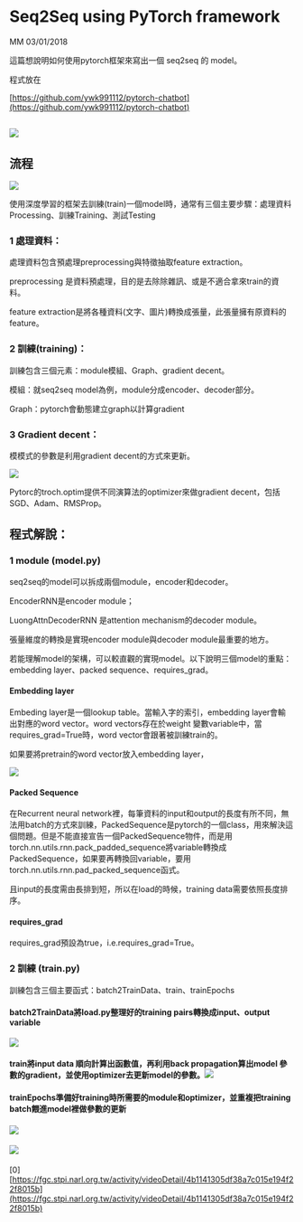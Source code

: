 # Seq2Seq using PyTorch framework

MM 03/01/2018

這篇想說明如何使用pytorch框架來寫出一個 seq2seq 的 model。

程式放在

[https://github.com/ywk991112/pytorch-chatbot](https://github.com/ywk991112/pytorch-chatbot)

## ![](/assets/pytorch_seq2seq.png)

## 流程

![](/assets/pytorch_seq2seq_flow.png)

使用深度學習的框架去訓練\(train\)一個model時，通常有三個主要步驟：處理資料Processing、訓練Training、測試Testing

### 1 處理資料：

處理資料包含預處理preprocessing與特徵抽取feature extraction。

preprocessing 是資料預處理，目的是去除除雜訊、或是不適合拿來train的資料。

feature extraction是將各種資料\(文字、圖片\)轉換成張量，此張量擁有原資料的feature。

### 2 訓練\(training\)：

訓練包含三個元素：module模組、Graph、gradient decent。

模組：就seq2seq model為例，module分成encoder、decoder部分。

Graph：pytorch會動態建立graph以計算gradient

### 3 Gradient decent：

模模式的參數是利用gradient decent的方式來更新。

![](/assets/weight_update.png)

Pytorc的troch.optim提供不同演算法的optimizer來做gradient decent，包括SGD、Adam、RMSProp。

## 程式解說：

### 1 module \(model.py\)

seq2seq的model可以拆成兩個module，encoder和decoder。

EncoderRNN是encoder module；

LuongAttnDecoderRNN 是attention mechanism的decoder module。

張量維度的轉換是實現encoder module與decoder module最重要的地方。

若能理解model的架構，可以較直觀的實現model。以下說明三個model的重點：embedding layer、packed sequence、requires\_grad。

#### Embedding layer

Embeding layer是一個lookup table。當輸入字的索引，embedding layer會輸出對應的word vector。word vectors存在於weight 變數variable中，當requires\_grad=True時，word vector會跟著被訓練train的。

如果要將pretrain的word vector放入embedding layer，

![](/assets/pretrained_WV_embeding.png)

#### Packed Sequence

在Recurrent neural network裡，每筆資料的input和output的長度有所不同，無法用batch的方式來訓練，PackedSequence是pytorch的一個class，用來解決這個問題。但是不能直接宣告一個PackedSequence物件，而是用torch.nn.utils.rnn.pack\_padded\_sequence將variable轉換成PackedSequence，如果要再轉換回variable，要用torch.nn.utils.rnn.pad\_packed\_sequence函式。

且input的長度需由長排到短，所以在load的時候，training data需要依照長度排序。

#### requires\_grad

requires\_grad預設為true，i.e.requires\_grad=True。

### 2 訓練 \(train.py\)

訓練包含三個主要函式：batch2TrainData、train、trainEpochs

#### batch2TrainData將load.py整理好的training pairs轉換成input、output variable

![](/assets/batch2_traindata.png)

#### train將input data 順向計算出函數值，再利用back propagation算出model 參數的gradient，並使用optimizer去更新model的參數。![](/assets/train.png)

#### trainEpochs準備好training時所需要的module和optimizer，並重複把training batch餵進model裡做參數的更新

#### ![](/assets/trainEpoch.png)

#### ![](/assets/trainEpoch.png)

\[0\] [https://fgc.stpi.narl.org.tw/activity/videoDetail/4b1141305df38a7c015e194f22f8015b](https://fgc.stpi.narl.org.tw/activity/videoDetail/4b1141305df38a7c015e194f22f8015b)


